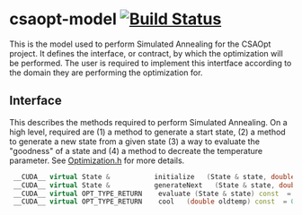 # csaopt-model [![Build Status](https://travis-ci.org/d53dave/csaopt-model.svg?branch=master)](https://travis-ci.org/d53dave/csaopt-model)

This is the model used to perform Simulated Annealing for the CSAOpt project. It defines the interface, or contract, by which the optimization will be performed. The user is required to implement this intertface according to the domain they are performing the optimization for. 

## Interface
This describes the methods required to perform Simulated Annealing. On a high level, required are (1) a method to generate a start state, (2) a method to generate a new state from a given state (3) a way to evaluate the "goodness" of a state and (4) a method to decreate the temperature parameter. See [Optimization.h](src/Optimization.h) for more details.
```cpp
 __CUDA__ virtual State &           initialize   (State & state, double *const rands) const = 0;
 __CUDA__ virtual State &           generateNext   (State & state, double *const rands) const = 0;
 __CUDA__ virtual OPT_TYPE_RETURN    evaluate (State & state) const  = 0;
 __CUDA__ virtual OPT_TYPE_RETURN    cool   (double oldtemp) const  = 0;
```
